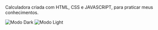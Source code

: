 Calculadora criada com HTML, CSS e JAVASCRIPT, para praticar meus conhecimentos.


![Modo Dark](https://github.com/JoseBrittoo/calculadora/assets/95869529/17a14788-2cf7-426b-a163-d1df0d2a851e)
![Modo Light](https://github.com/JoseBrittoo/calculadora/assets/95869529/1b83400a-3e93-4619-acc8-b8ee4c5cdebb)

